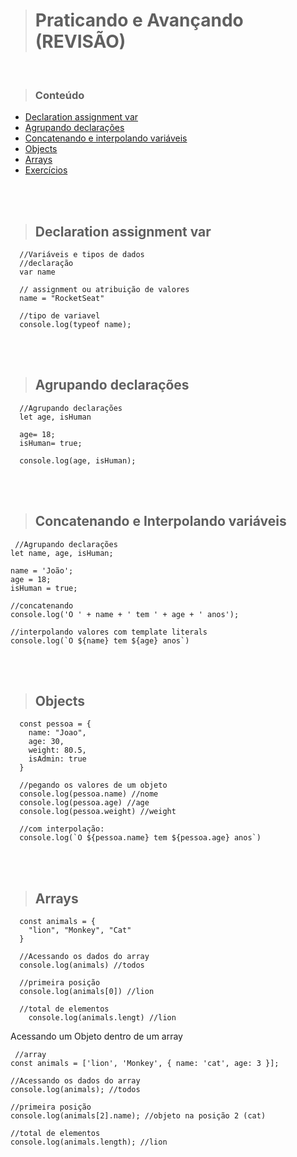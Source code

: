 > # Praticando e Avançando (REVISÃO)

<br>

> ### **Conteúdo**

<!--ts-->

- [Declaration assignment var](#DeclarationAssignmentVar)
- [Agrupando declarações](#AgrupandoDeclarações)
- [Concatenando e interpolando variáveis](#ConcatenandoInterpolandoVariáveis)
- [Objects](#Objects)
- [Arrays](#Arrays)
- [Exercícios](#Exercícios)

<!--te-->

<br><br>

> ## Declaration assignment var

```
  //Variáveis e tipos de dados
  //declaração
  var name

  // assignment ou atribuição de valores
  name = "RocketSeat"

  //tipo de variavel
  console.log(typeof name);
```

<br><br>

> ## Agrupando declarações

```
  //Agrupando declarações
  let age, isHuman

  age= 18;
  isHuman= true;

  console.log(age, isHuman);
```

<br><br>

> ## Concatenando e Interpolando variáveis

```
 //Agrupando declarações
let name, age, isHuman;

name = 'João';
age = 18;
isHuman = true;

//concatenando
console.log('O ' + name + ' tem ' + age + ' anos');

//interpolando valores com template literals
console.log(`O ${name} tem ${age} anos`)
```

<br><br>

> ## Objects

```
  const pessoa = {
    name: "Joao",
    age: 30,
    weight: 80.5,
    isAdmin: true
  }

  //pegando os valores de um objeto
  console.log(pessoa.name) //nome
  console.log(pessoa.age) //age
  console.log(pessoa.weight) //weight

  //com interpolação:
  console.log(`O ${pessoa.name} tem ${pessoa.age} anos`)

```

<br><br>

> ## Arrays

```
  const animals = {
    "lion", "Monkey", "Cat"
  }

  //Acessando os dados do array
  console.log(animals) //todos

  //primeira posição
  console.log(animals[0]) //lion

  //total de elementos
    console.log(animals.lengt) //lion

```

Acessando um Objeto dentro de um array

```
 //array
const animals = ['lion', 'Monkey', { name: 'cat', age: 3 }];

//Acessando os dados do array
console.log(animals); //todos

//primeira posição
console.log(animals[2].name); //objeto na posição 2 (cat)

//total de elementos
console.log(animals.length); //lion
```
